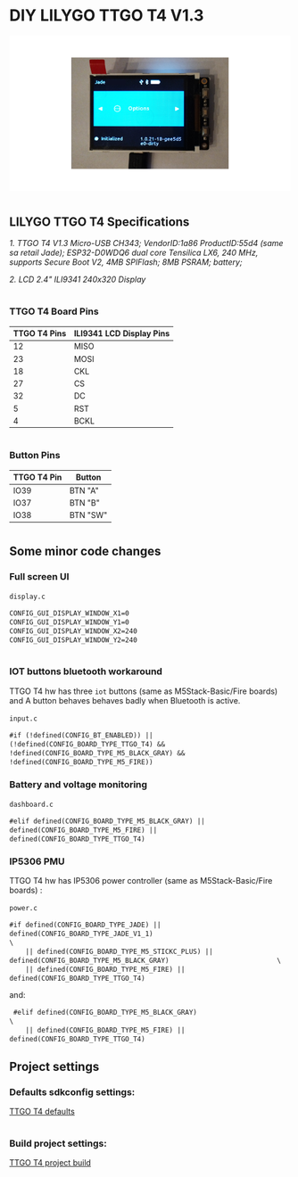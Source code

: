 # DIY LILYGO TTGO T4 V1.3


![](./img/T4_1.png)

#

## LILYGO TTGO T4 Specifications


*1. TTGO T4 V1.3 Micro-USB CH343; VendorID:1a86 ProductID:55d4 (same sa retail Jade);
ESP32-D0WDQ6 dual core Tensilica LX6, 240 MHz, supports Secure Boot V2, 4MB SPIFlash; 8MB PSRAM; battery;*

*2. LCD 2.4" ILI9341 240x320 Display*

#

### TTGO T4 Board Pins

| TTGO T4 Pins | ILI9341 LCD Display Pins |
| ------------------ | ----------------------- |
| 12 | MISO |
| 23 | MOSI |
| 18 | CKL |
| 27 | CS |
| 32 | DC |
| 5 | RST |
| 4 |  BCKL |

#

### Button Pins

| TTGO T4 Pin |  Button  |
| ----------- | --------- |
| IO39 | BTN "A" |
| IO37 | BTN "B" |
| IO38 | BTN "SW" |

#

## Some minor code changes

### Full screen UI

```display.c```

```
CONFIG_GUI_DISPLAY_WINDOW_X1=0
CONFIG_GUI_DISPLAY_WINDOW_Y1=0
CONFIG_GUI_DISPLAY_WINDOW_X2=240
CONFIG_GUI_DISPLAY_WINDOW_Y2=240 
```

#

### IOT buttons bluetooth workaround

TTGO T4 hw has three ```iot``` buttons (same as M5Stack-Basic/Fire boards) and A button behaves behaves badly when Bluetooth is active.

```input.c```

```
#if (!defined(CONFIG_BT_ENABLED)) || (!defined(CONFIG_BOARD_TYPE_TTGO_T4) && !defined(CONFIG_BOARD_TYPE_M5_BLACK_GRAY) && !defined(CONFIG_BOARD_TYPE_M5_FIRE))
```

###  Battery and voltage monitoring

```dashboard.c```

```
#elif defined(CONFIG_BOARD_TYPE_M5_BLACK_GRAY) || defined(CONFIG_BOARD_TYPE_M5_FIRE) || defined(CONFIG_BOARD_TYPE_TTGO_T4)
```

### IP5306 PMU

TTGO T4 hw has IP5306 power controller (same as M5Stack-Basic/Fire boards) :

```power.c```

```
#if defined(CONFIG_BOARD_TYPE_JADE) || defined(CONFIG_BOARD_TYPE_JADE_V1_1)                                            \
    || defined(CONFIG_BOARD_TYPE_M5_STICKC_PLUS) || defined(CONFIG_BOARD_TYPE_M5_BLACK_GRAY)                           \
    || defined(CONFIG_BOARD_TYPE_M5_FIRE) || defined(CONFIG_BOARD_TYPE_TTGO_T4)
```

and:

```
 #elif defined(CONFIG_BOARD_TYPE_M5_BLACK_GRAY)                                                                         \
    || defined(CONFIG_BOARD_TYPE_M5_FIRE) || defined(CONFIG_BOARD_TYPE_TTGO_T4)
```

## Project settings
### Defaults sdkconfig settings:
[TTGO T4 defaults](./sdkconfig_lilygo_ttgo_t4.defaults)

#

### Build project settings:
[TTGO T4 project build](./dysplay_ttgo_t4_Kconfig.projbuild)
